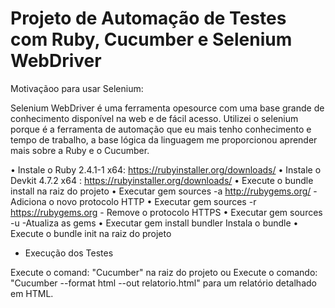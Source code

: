#  Projeto de Automação de Testes com Ruby, Cucumber e Selenium WebDriver

Motivaçãoo para usar Selenium:

Selenium WebDriver é uma ferramenta opesource com uma base grande de conhecimento disponível 
na web e de fácil acesso.  Utilizei o selenium porque é a ferramenta de automação que eu mais
tenho conhecimento e tempo de trabalho, a base lógica da linguagem me proporcionou aprender 
mais sobre a Ruby e o Cucumber.

• Instale o Ruby 2.4.1-1 x64: https://rubyinstaller.org/downloads/
• Instale o Devkit 4.7.2 x64 : https://rubyinstaller.org/downloads/
• Execute o bundle install na raiz do projeto
• Executar gem sources -a http://rubygems.org/ - Adiciona o novo protocolo HTTP
• Executar gem sources -r https://rubygems.org - Remove o protocolo HTTPS
• Executar gem sources -u -Atualiza as gems
• Executar gem install bundler Instala o bundle
• Execute o bundle init na raiz do projeto

- Execução dos Testes

Execute o comand: "Cucumber" na raiz do projeto
ou 
Execute o comando: "Cucumber --format html --out relatorio.html" para um relatório detalhado em HTML.
